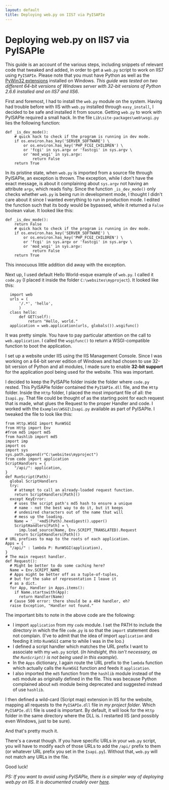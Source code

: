 ```yaml
---
layout: default
title: Deploying web.py on IIS7 via PyISAPIe
---
```


# Deploying web.py on IIS7 via PyISAPIe

This guide is an account of the various steps, including snippets of relevant code that tweaked and added, in order to get a `web.py` script to work on IIS7 using `PyISAPIe`.  Please note that you must have Python as well as the [PyWin32 extensions][0] installed on Windows. _This guide was tested on two different 64-bit versions of Windows server with 32-bit versions of Python 2.6.6 installed and on IIS7 and IIS6_.

First and foremost, I had to install the `web.py` module on the system. Having had trouble before with IIS with `web.py` installed through `easy_install`, I decided to be safe and installed it from source. Getting `web.py` to work with PyISAPIe required a small hack. In the file `Lib\site-packages\web\wsgi.py` lies the following function:

    def _is_dev_mode():
        # quick hack to check if the program is running in dev mode.
        if os.environ.has_key('SERVER_SOFTWARE') \
            or os.environ.has_key('PHP_FCGI_CHILDREN') \
            or 'fcgi' in sys.argv or 'fastcgi' in sys.argv \
            or 'mod_wsgi' in sys.argv:
                return False
        return True

In its pristine state, when `web.py` is imported from a source file through PyISAPIe, an exception is thrown. The exception, while I don't have the exact message, is about it complaining about `sys.argv` not having an attribute `argv`, which reads fishy. Since the function `_is_dev_mode()` only checks whether `web.py` is being run in development mode, I thought I didn't care about it since I wanted everything to run in production mode. I edited the function such that its body would be bypassed, while it returned a `False` boolean value. It looked like this:

    def _is_dev_mode():
        return False
        # quick hack to check if the program is running in dev mode.
        if os.environ.has_key('SERVER_SOFTWARE') \
            or os.environ.has_key('PHP_FCGI_CHILDREN') \
            or 'fcgi' in sys.argv or 'fastcgi' in sys.argv \
            or 'mod_wsgi' in sys.argv:
                return False
        return True

This innocuous little addition did away with the exception.

Next up, I used default Hello World-esque example of `web.py`. I called it `code.py` (I placed it inside the folder `C:\websites\myproject`). It looked like this:

      import web
      urls = (
          '/.*', 'hello',
          )
      class hello:
          def GET(self):
              return "Hello, world."
      application = web.application(urls, globals()).wsgifunc()

It was pretty simple. You have to pay particular attention on the call to `web.application`. I called the `wsgifunc()` to return a WSGI-compatible function to boot the application.

I set up a website under IIS using the IIS Management Console. Since I was working on a 64-bit server edition of Windows and had chosen to use 32-bit version of Python and all modules, I made sure to enable **32-bit support** for the application pool being used for the website. This was important.

I decided to keep the PyISAPIe folder inside the folder where `code.py` rested. This PyISAPIe folder contained the `PyISAPIe.dll` file, and the `Http` folder. Inside the `Http` folder, I placed the most important file of all: the `Isapi.py`. That file could be thought of as the starting point for each request that is made, what glues the Request to the proper Handler and code. I worked with the `Examples\WSGI\Isapi.py` available as part of PyISAPIe. I tweaked the file to look like this:

    from Http.WSGI import RunWSGI
    from Http import Env
    #from md5 import md5
    from hashlib import md5
    import imp
    import os
    import sys
    sys.path.append(r"C:\websites\myproject")
    from code import application
    ScriptHandlers = {
        "/api/": application,
    }
    def RunScript(Path):
      global ScriptHandlers
      try:
        # attempt to call an already-loaded request function.
        return ScriptHandlers[Path]()
      except KeyError:
        # uses the script path's md5 hash to ensure a unique
        # name - not the best way to do it, but it keeps
        # undesired characters out of the name that will
        # mess up the loading.
        Name = '__'+md5(Path).hexdigest().upper()
        ScriptHandlers[Path] = \
          imp.load_source(Name, Env.SCRIPT_TRANSLATED).Request
        return ScriptHandlers[Path]()
    # URL prefixes to map to the roots of each application.
    Apps = {
      "/api/" : lambda P: RunWSGI(application),
    }
    # The main request handler.
    def Request():
      # Might be better to do some caching here?
      Name = Env.SCRIPT_NAME
      # Apps might be better off as a tuple-of-tuples,
      # but for the sake of representation I leave it
      # as a dict.
      for App, Handler in Apps.items():
        if Name.startswith(App):
          return Handler(Name)
      # Cause 500 error: there should be a 404 handler, eh?
      raise Exception, "Handler not found."

The important bits to note in the above code are the following:

* I import `application` from my `code` module. I set the PATH to include the directory in which the file `code.py` is so that the `import` statement does not complain. (I've to admit that the idea of import `application` and feeding it into `RunWSGI` came to while I was in the loo.)
* I defined a script handler which matches the URL prefix I want to associate with my `web.py` script. (_In hindsight, this isn't necessary, as the `RunScript()` is not being used in this example_).
* In the `Apps` dictionary, I again route the URL prefix to the `lambda` function which actually calls the `RunWSGI` function and feeds it `application`.
* I also imported the `md5` function from the `hashlib` module instead of the `md5` module as originally defined in the file. This was because Python complained about `md5` module being deprecated and suggested instead of use `hashlib`.

I then defined a wild-card (Script map) extension in IIS for the website, mapping all requests to the `PyISAPIe.dll` file in _my project folder_. Which `PyISAPIe.dll` file is used is important. By default, it will look for the `Http` folder in the same directory where the DLL is. I restarted IIS (and possibly even Windows, just to be sure).

And that's pretty much it.

There's a caveat though. If you have specific URLs in your `web.py` script, you will have to modify each of those URLs to add the `/api/` prefix to them (or whatever URL prefix you set in the `Isapi.py`). Without that, `web.py` will not match any URLs in the file.

Good luck!

_PS: If you want to avoid using PyISAPIe, there is a simpler way of deploying web.py on IIS. It is documented crudely over [here][1]._

[0]: http://sourceforge.net/projects/pywin32/
[1]: http://forums.iis.net/t/1122937.aspx
